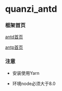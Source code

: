 # quanzi_antd

### 框架首页

[antd首页](https://ant.design/docs/react/introduce-cn)

[antp首页](https://pro.ant.design/docs/getting-started-cn)


### 注意

- 安装使用Yarn
 
- 环境node必须大于8.0
